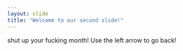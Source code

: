 ```yaml
---
layout: slide
title: "Welcome to our second slide!"
---
```

shut up your fucking month!
Use the left arrow to go back!
